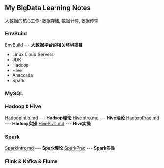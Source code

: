 ## My BigData Learning Notes

大数据的核心工作: 数据存储, 数据计算, 数据传输


### EnvBuild

[EnvBuild](./EnvBuild.md) --- **大数据平台的相关环境搭建**

- Linux Cloud Servers
- JDK
- Hadoop
- Hive
- Anaconda
- Spark


### MySQL

### Hadoop & Hive

[HadoopIntro.md](./HadoopHive/HadoopIntro.md) --- **Hadoop理论**
[HiveIntro.md](./HadoopHive/HiveIntro.md) --- **Hive理论**
[HadoopPrac.md](./HadoopHive/HadoopPrac.md) --- **Hadoop实操**
[HivePrac.md](./HadoopHive/HivePrac.md) --- **Hive实操**


### Spark

[SparkIntro.md](./Spark/SparkIntro.md) --- **Spark理论**
[SparkPrac](./Spark/SparkPrac) --- **Spark实操**

### Flink & Kafka & Flume

